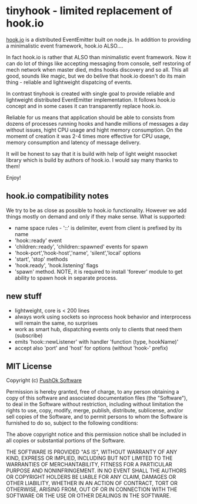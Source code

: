 # tinyhook - limited replacement of hook.io

[hook.io](https://github.com/hookio) is a distributed 
EventEmitter built on node.js. In addition to providing a 
minimalistic event framework, hook.io ALSO....

In fact hook.io is rather that ALSO than minimalistic event 
framework. Now it can do lot of things like accepting messaging
from console, self restoring of mech network when master died,
mdns hooks discovery and so all. This all good, sounds like magic, but
we do belive that hook.io doesn't do its main thing - reliable and
lightweight dispatcing of events.

In contrast tinyhook is created with single goal to provide reliable
and lightweight distributed EventEmitter implementation. It follows
hook.io concept and in some cases it can transparently replace hook.io.

Reliable for us means that application should be able to consists from 
dozens of processes running hooks and handle millions of messages a day
without issues, hight CPU usage and hight memory consumption. On the
momemt of creation it was 2-4 times more effective for CPU usage, memory
consumption and latency of message delivery.

It will be honest to say that it is build with help of light weight nssocket
library which is build by authors of hook.io. I would say many thanks to them!

Enjoy!

## hook.io compatibility notes
We try to be as close as possible to hook.io functionality. However we add things
mostly on demand and only if they make sense. What is supported:

* name space rules - '::' is delimiter, event from client is prefixed by its name
* 'hook::ready' event
* 'children::ready', 'children::spawned' events for spawn
* 'hook-port','hook-host','name', 'silent','local' options
* 'start', 'stop' methods
* 'hook.ready', 'hook.listening' flags
* 'spawn' method. NOTE, it is required to install 'forever' module to get ability 
to spawn hook in separate process.

## new stuff
* lightweight, core is < 200 lines
* always work using sockets so inprocess hook behavior and interprocess will remain the same, no surprises
* work as smart hub, dispatching events only to clients that need them (subscribe)
* emits 'hook::newListener' with handler 'function (type, hookName)'
* accept also 'port' and 'host' for options (without 'hook-' prefix)

## MIT License

Copyright (c) [PushOk Software](http://www.pushok.com)

Permission is hereby granted, free of charge, to any person obtaining a copy of this software and associated documentation files (the "Software"), to deal in the Software without restriction, including without limitation the rights to use, copy, modify, merge, publish, distribute, sublicense, and/or sell copies of the Software, and to permit persons to whom the Software is furnished to do so, subject to the following conditions:

The above copyright notice and this permission notice shall be included in all copies or substantial portions of the Software.

THE SOFTWARE IS PROVIDED "AS IS", WITHOUT WARRANTY OF ANY KIND, EXPRESS OR IMPLIED, INCLUDING BUT NOT LIMITED TO THE WARRANTIES OF MERCHANTABILITY, FITNESS FOR A PARTICULAR PURPOSE AND NONINFRINGEMENT. IN NO EVENT SHALL THE AUTHORS OR COPYRIGHT HOLDERS BE LIABLE FOR ANY CLAIM, DAMAGES OR OTHER LIABILITY, WHETHER IN AN ACTION OF CONTRACT, TORT OR OTHERWISE, ARISING FROM, OUT OF OR IN CONNECTION WITH THE SOFTWARE OR THE USE OR OTHER DEALINGS IN THE SOFTWARE.
